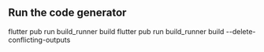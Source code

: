 ## Run the code generator

flutter pub run build_runner build
flutter pub run build_runner build --delete-conflicting-outputs
